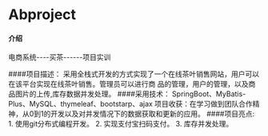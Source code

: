 # Abproject

#### 介绍
电商系统----买茶------项目实训

####项目描述：
采用全栈式开发的方式实现了一个在线茶叶销售网站，用户可以在该平台实现在线茶叶销售。管理员可以进行商 品的管理，用户的管理，以及商品图片的上传,库存数据并发处理。 
####采用技术： 
SpringBoot、MyBatis-Plus、MySQL、thymeleaf、bootstarp、ajax 项目收获：在学习做到团队合作精神，从0到1的开发以及对并发情况下的数据获取和更新的应用。 
####项目亮点:
          1. 使用git分布式编程开发。 
          2. 实现支付宝扫码支付。
          3. 库存并发处理。




